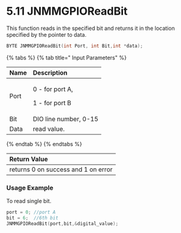 # 5.11 JNMMGPIOReadBit

This function reads in the specified bit and returns it in the location specified by the pointer to data.

```c
BYTE JNMMGPIOReadBit(int Port, int Bit,int *data);
```

{% tabs %}
{% tab title=" Input Parameters" %}
<table>
  <thead>
    <tr>
      <th style="text-align:left">Name</th>
      <th style="text-align:left">Description</th>
    </tr>
  </thead>
  <tbody>
    <tr>
      <td style="text-align:left">Port</td>
      <td style="text-align:left">
        <p>0 - for port A,</p>
        <p>1 - for port B</p>
      </td>
    </tr>
    <tr>
      <td style="text-align:left">Bit</td>
      <td style="text-align:left">DIO line number, 0-15</td>
    </tr>
    <tr>
      <td style="text-align:left">Data</td>
      <td style="text-align:left">read value.</td>
    </tr>
  </tbody>
</table>
{% endtab %}
{% endtabs %}

| Return Value |
| :--- |
| returns 0 on success and 1 on error |

### Usage Example

To read single bit.

```c
port = 0; //port A
bit = 6;  //6th bit
JNMMGPIOReadBit(port,bit,&digital_value);
```

